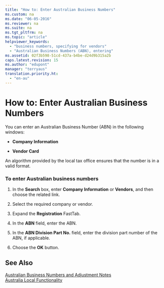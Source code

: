 ```yaml
---
title: "How to: Enter Australian Business Numbers"
ms.custom: na
ms.date: "06-05-2016"
ms.reviewer: na
ms.suite: na
ms.tgt_pltfrm: na
ms.topic: "article"
helpviewer_keywords: 
  - "business numbers, specifying for vendors"
  - "Australian Business Numbers (ABN), entering"
ms.assetid: 02f3b598-51cd-437a-b4be-d24d9b315a2b
caps.latest.revision: 15
ms.author: "edupont"
manager: "terryaus"
translation.priority.ht: 
  - "en-au"
---
```

# How to: Enter Australian Business Numbers
You can enter an Australian Business Number \(ABN\) in the following windows:  
  
-   **Company Information**  
  
-   **Vendor Card**  
  
 An algorithm provided by the local tax office ensures that the number is in a valid format.  
  
### To enter Australian business numbers  
  
1.  In the **Search** box, enter **Company Information** or **Vendors**, and then choose the related link.  
  
2.  Select the required company or vendor.  
  
3.  Expand the **Registration** FastTab.  
  
4.  In the **ABN** field, enter the ABN.  
  
5.  In the **ABN Division Part No.** field, enter the division part number of the ABN, if applicable.  
  
6.  Choose the **OK** button.  
  
## See Also  
 [Australian Business Numbers and Adjustment Notes](../../LocalFunctionalityForMicrosoftDynamicsNav2016/Australia/australian-business-numbers-and-adjustment-notes.md)   
 [Australia Local Functionality](../../LocalFunctionalityForMicrosoftDynamicsNav2016/Australia/australia-local-functionality.md)
